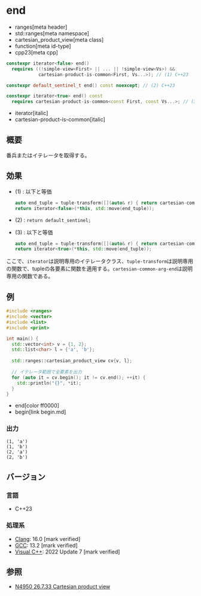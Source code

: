 # end
* ranges[meta header]
* std::ranges[meta namespace]
* cartesian_product_view[meta class]
* function[meta id-type]
* cpp23[meta cpp]

```cpp
constexpr iterator<false> end()
  requires ((!simple-view<First> || ... || !simple-view<Vs>) &&
            cartesian-product-is-common<First, Vs...>); // (1) C++23

constexpr default_sentinel_t end() const noexcept; // (2) C++23

constexpr iterator<true> end() const
  requires cartesian-product-is-common<const First, const Vs...>; // (3) C++23
```
* iterator[italic]
* cartesian-product-is-common[italic]

## 概要

番兵またはイテレータを取得する。

## 効果

- (1) : 以下と等価
    ```cpp
    auto end_tuple = tuple-transform([](auto& r) { return cartesian-common-arg-end(r); }, bases_);
    return iterator<false>(*this, std::move(end_tuple));
    ```

- (2) : `return default_sentinel;`

- (3) : 以下と等価
    ```cpp
    auto end_tuple = tuple-transform([](auto& r) { return cartesian-common-arg-end(r); }, bases_);
    return iterator<true>(*this, std::move(end_tuple));
    ```

ここで、`iterator`は説明専用のイテレータクラス、`tuple-transform`は説明専用の関数で、tupleの各要素に関数を適用する。`cartesian-common-arg-end`は説明専用の関数である。

## 例
```cpp example
#include <ranges>
#include <vector>
#include <list>
#include <print>

int main() {
  std::vector<int> v = {1, 2};
  std::list<char> l = {'a', 'b'};
  
  std::ranges::cartesian_product_view cv{v, l};
  
  // イテレータ範囲で全要素を出力
  for (auto it = cv.begin(); it != cv.end(); ++it) {
    std::println("{}", *it);
  }
}
```
* end[color ff0000]
* begin[link begin.md]

### 出力
```
(1, 'a')
(1, 'b')
(2, 'a')
(2, 'b')
```

## バージョン
### 言語
- C++23

### 処理系
- [Clang](/implementation.md#clang): 16.0 [mark verified]
- [GCC](/implementation.md#gcc): 13.2 [mark verified]
- [Visual C++](/implementation.md#visual_cpp): 2022 Update 7 [mark verified]

## 参照
- [N4950 26.7.33 Cartesian product view](https://timsong-cpp.github.io/cppwp/n4950/range.cartesian)